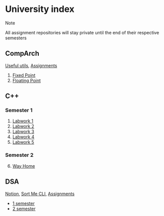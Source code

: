 # University index
> [!NOTE]
> All assignment repositories will stay private until the end of their respective semesters
## CompArch
[Useful utils](https://github.com/wzrayyy-university/ca-tools), [Assignments](https://github.com/wzrayyy-university/ca-assignments)
1. [Fixed Point](https://github.com/wzrayyy-university/ca-fixed-point)
2. [Floating Point](https://github.com/wzrayyy-university/ca-floating-point)
## C++
### Semester 1
1. [Labwork 1](https://github.com/wzrayyy-university/cpp-labwork-1)
2. [Labwork 2](https://github.com/wzrayyy-university/cpp-labwork-2)
3. [Labwork 3](https://github.com/wzrayyy-university/cpp-labwork-3)
4. [Labwork 4](https://github.com/wzrayyy-university/cpp-labwork-4)
5. [Labwork 5](https://github.com/wzrayyy-university/cpp-labwork-5)
### Semester 2
6. [Way Home](https://github.com/wzrayyy-university/cpp-way-home)
## DSA
[Notion](https://sortmesucks.notion.site/2-022d157a62ed448daad9587695484f99), [Sort Me CLI](https://github.com/wzrayyy-university/dsa-cli), [Assignments](https://github.com/wzrayyy-university/dsa-assignments)
* [1 semester](https://github.com/wzrayyy-university/dsa-1)
* [2 semester](https://github.com/wzrayyy-university/dsa-2)
